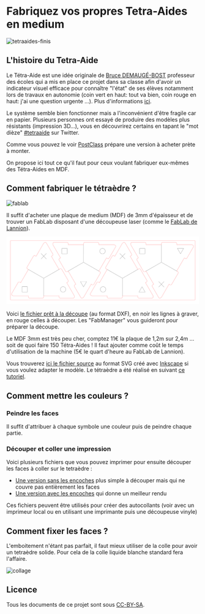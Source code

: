 # Fabriquez vos propres Tetra-Aides en medium

![tetraaides-finis](https://user-images.githubusercontent.com/33450106/37252777-bf15b9cc-2527-11e8-9beb-96bf0ed6e54a.jpg)

## L'histoire du Tetra-Aide

Le Tétra-Aide est une idée originale de [Bruce DEMAUGÉ-BOST](http://bdemauge.free.fr/) professeur des écoles qui a mis en place ce projet dans sa classe afin d'avoir un indicateur visuel efficace pour connaître "l'état" de ses élèves notamment lors de travaux en autonomie (coin vert en haut: tout va bien, coin rouge en haut: j'ai une question urgente ...). Plus d'informations [ici](http://cpe.ac-dijon.fr/spip.php?article737).

Le système semble bien fonctionner mais a l'inconvénient d'être fragile car en papier. Plusieurs personnes ont essayé de produire des modèles plus résistants (impression 3D...), vous en découvrirez certains en tapant le "mot dièze" [#tetraaide](https://twitter.com/hashtag/TetraAide)  sur Twitter.

Comme vous pouvez le voir [PostClass](https://twitter.com/postclass_fr) prépare une version à acheter prète à monter.

On propose ici tout ce qu'il faut pour ceux voulant fabriquer eux-mêmes des Tétra-Aides en MDF.

## Comment fabriquer le tétraèdre ?

![fablab](https://user-images.githubusercontent.com/33450106/37252778-c6119502-2527-11e8-9e6b-e34262e468f6.jpg)

Il suffit d'acheter une plaque de medium (MDF) de 3mm d'épaisseur et de trouver un FabLab disposant d'une découpeuse laser (comme le [FabLab de Lannion](http://fablab-lannion.org/)).

![fichier decoupe](decoupe/tetra-aide.svg)

Voici [le fichier prêt à la découpe](decoupe/tetra-aide.dxf) (au format DXF), en noir les lignes à graver, en rouge celles à découper. Les "FabManager" vous guideront pour préparer la découpe.

Le MDF 3mm est très peu cher, comptez 11€ la plaque de 1,2m sur 2,4m ... soit de quoi faire 150 Tétra-Aides ! Il faut ajouter comme coût le temps d'utilisation de la machine (5€ le quart d'heure au FabLab de Lannion).

Vous trouverez [ici le fichier source](decoupe/tetra-aide.svg) au format SVG créé avec [Inkscape](https://inkscape.org/fr/) si vous voulez adapter le modèle. Le tétraèdre a été réalisé en suivant [ce tutoriel](http://fabacademy.org/archives/2015/na/students/abiko.kenzo/computercontroled.html).  

## Comment mettre les couleurs ?

### Peindre les faces

Il suffit d'attribuer à chaque symbole une couleur puis de peindre chaque partie. 

### Découper et coller une impression

Voici plusieurs fichiers que vous pouvez imprimer pour ensuite découper les faces à coller sur le tetraèdre :
- [Une version sans les encoches](impression/sans-bord.pdf) plus simple à découper mais qui ne couvre pas entièrement les faces
- [Une version avec les encoches](impression/avec-bords.pdf) qui donne un meilleur rendu

Ces fichiers peuvent être utilisés pour créer des autocollants (voir avec un imprimeur local ou en utilisant une imprimante puis une découpeuse vinyle)

## Comment fixer les faces ?

L'emboitement n'étant pas parfait, il faut mieux utiliser de la colle pour avoir un tetraèdre solide. Pour cela de la colle liquide blanche standard fera l'affaire.

![collage](https://user-images.githubusercontent.com/33450106/37252776-b93a0d78-2527-11e8-8603-03a7206f17ce.jpg)

## Licence

Tous les documents de ce projet sont sous [CC-BY-SA](https://creativecommons.org/licenses/by-sa/2.0/deed.fr).
